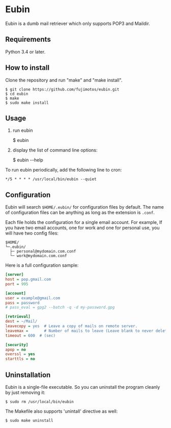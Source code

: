 Eubin
=====

Eubin is a dumb mail retriever which only supports POP3 and Maildir.

Requirements
------------

Python 3.4 or later.

How to install
--------------

Clone the repository and run "make" and "make install".

    $ git clone https://github.com/fujimotos/eubin.git
    $ cd eubin
    $ make
    $ sudo make install

Usage
-----

1) run eubin

    $ eubin

2) display the list of command line options:

    $ eubin --help

To run eubin periodically, add the following line to cron:

    */5 * * * * /usr/local/bin/eubin --quiet

Configuration
-------------

Eubin will search `$HOME/.eubin/` for configuration files by default.
The name of configuration files can be anything as long as the extension
is `.conf`.

Each file holds the configuration for a single email account. For
example, If you have two email accounts, one for work and one for
personal use, you will have two config files:

    $HOME/
    └─.eubin/
      ├─ personal@mydomain.com.conf
      └─ work@mydomain.com.conf

Here is a full configuration sample:

```INI
[server]
host = pop.gmail.com
port = 995

[account]
user = example@gmail.com
pass = password
# pass_eval = gpg2 --batch -q -d my-password.gpg

[retrieval]
dest = ~/Mail/
leavecopy = yes  # Leave a copy of mails on remote server.
leavemax =       # Number of mails to leave (Leave blank to never delete).
timeout = 600  # (sec)

[security]
apop = no
overssl = yes
starttls = no
```

Uninstallation
--------------

Eubin is a single-file executable. So you can uninstall the program cleanly
by just removing it:

    $ sudo rm /usr/local/bin/eubin

The Makefile also supports 'unintall' directive as well:

    $ sudo make uninstall

